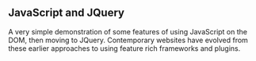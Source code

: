 ## JavaScript and JQuery

A very simple demonstration of some features of using JavaScript on the DOM, then moving to JQuery.
Contemporary websites have evolved from these earlier approaches to using feature rich frameworks and plugins.




